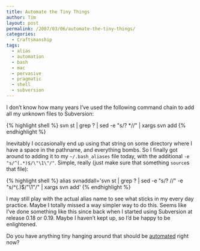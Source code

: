 ```yaml
---
title: Automate the Tiny Things
author: Tim
layout: post
permalink: /2007/03/06/automate-the-tiny-things/
categories:
  - Craftsmanship
tags:
  - alias
  - automation
  - bash
  - mac
  - pervasive
  - pragmatic
  - shell
  - subversion
---
```

I don&#8217;t know how many years I&#8217;ve used the following command chain to add all my unknown files to Subversion:

{% highlight shell %}
svn st | grep ? | sed -e "s/? *//" | xargs svn add
{% endhighlight %}

Inevitably I occasionally end up using that string on some directory where I have a space in the pathname, and everything bombs. So I finally got around to adding it to my `~/.bash_aliases` file today, with the additional `-e "s/^(.*)$/\"\1\"/"`. Simple, really (just make sure that something `source`s that file):

{% highlight shell %}
alias svnaddall='svn st | grep ? | sed -e "s/? //" -e "s/^\(.\)$/\"\1\"/" | xargs svn add'
{% endhighlight %}

I may still play with the actual alias name to see what sticks in my every day practice. Maybe I totally missed a way simpler way to do this. Seems like I&#8217;ve done something like this since back when I started using Subversion at release 0.18 or 0.19. Maybe I haven&#8217;t kept up, so I&#8217;d be happy to be enlightened.

Do you have anything tiny hanging around that should be [automated][1] right now?

 [1]: http://www.pragmaticprogrammer.com/articles/jan_04_3legs.pdf#page=2 "IEEE Software: Three Legs, No Wobble by the Pragmatic Programmers"
